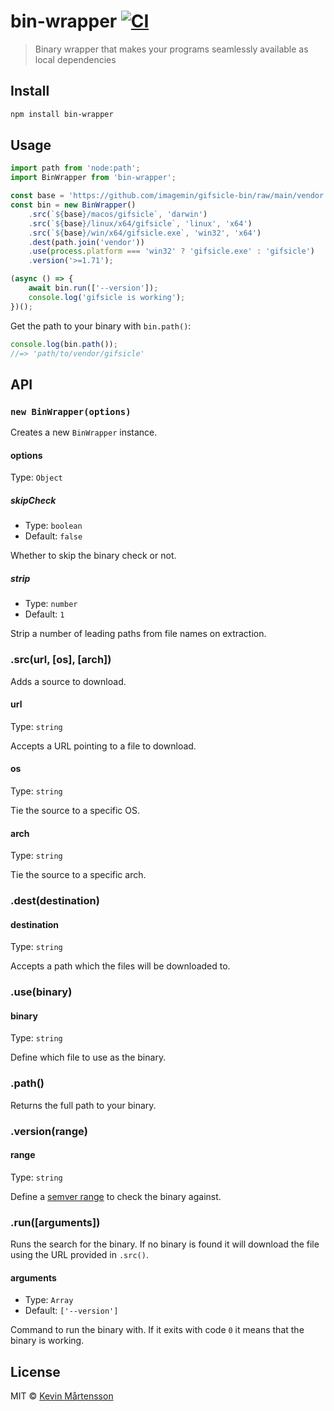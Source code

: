 # bin-wrapper [![CI](https://github.com/XhmikosR/bin-wrapper/actions/workflows/ci.yml/badge.svg)](https://github.com/XhmikosR/bin-wrapper/actions/workflows/ci.yml)

> Binary wrapper that makes your programs seamlessly available as local dependencies


## Install

```sh
npm install bin-wrapper
```


## Usage

```js
import path from 'node:path';
import BinWrapper from 'bin-wrapper';

const base = 'https://github.com/imagemin/gifsicle-bin/raw/main/vendor';
const bin = new BinWrapper()
	.src(`${base}/macos/gifsicle`, 'darwin')
	.src(`${base}/linux/x64/gifsicle`, 'linux', 'x64')
	.src(`${base}/win/x64/gifsicle.exe`, 'win32', 'x64')
	.dest(path.join('vendor'))
	.use(process.platform === 'win32' ? 'gifsicle.exe' : 'gifsicle')
	.version('>=1.71');

(async () => {
	await bin.run(['--version']);
	console.log('gifsicle is working');
})();
```

Get the path to your binary with `bin.path()`:

```js
console.log(bin.path());
//=> 'path/to/vendor/gifsicle'
```


## API

### `new BinWrapper(options)`

Creates a new `BinWrapper` instance.

#### options

Type: `Object`

##### skipCheck

* Type: `boolean`
* Default: `false`

Whether to skip the binary check or not.

##### strip

* Type: `number`
* Default: `1`

Strip a number of leading paths from file names on extraction.

### .src(url, [os], [arch])

Adds a source to download.

#### url

Type: `string`

Accepts a URL pointing to a file to download.

#### os

Type: `string`

Tie the source to a specific OS.

#### arch

Type: `string`

Tie the source to a specific arch.

### .dest(destination)

#### destination

Type: `string`

Accepts a path which the files will be downloaded to.

### .use(binary)

#### binary

Type: `string`

Define which file to use as the binary.

### .path()

Returns the full path to your binary.

### .version(range)

#### range

Type: `string`

Define a [semver range](https://github.com/npm/node-semver#ranges) to check
the binary against.

### .run([arguments])

Runs the search for the binary. If no binary is found it will download the file
using the URL provided in `.src()`.

#### arguments

* Type: `Array`
* Default: `['--version']`

Command to run the binary with. If it exits with code `0` it means that the
binary is working.


## License

MIT © [Kevin Mårtensson](http://kevinmartensson.com)

